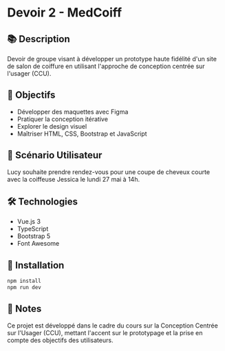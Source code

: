 # Devoir 2 - MedCoiff

## 📚 Description
Devoir de groupe visant à développer un prototype haute fidélité d'un site de salon de coiffure en utilisant l'approche de conception centrée sur l'usager (CCU).

## 🎯 Objectifs
- Développer des maquettes avec Figma
- Pratiquer la conception itérative
- Explorer le design visuel
- Maîtriser HTML, CSS, Bootstrap et JavaScript

## 👥 Scénario Utilisateur
Lucy souhaite prendre rendez-vous pour une coupe de cheveux courte avec la coiffeuse Jessica le lundi 27 mai à 14h.

## 🛠️ Technologies
- Vue.js 3
- TypeScript
- Bootstrap 5
- Font Awesome

## 🔧 Installation
```bash
npm install
npm run dev
```

## 📝 Notes
Ce projet est développé dans le cadre du cours sur la Conception Centrée sur l'Usager (CCU), mettant l'accent sur le prototypage et la prise en compte des objectifs des utilisateurs.
